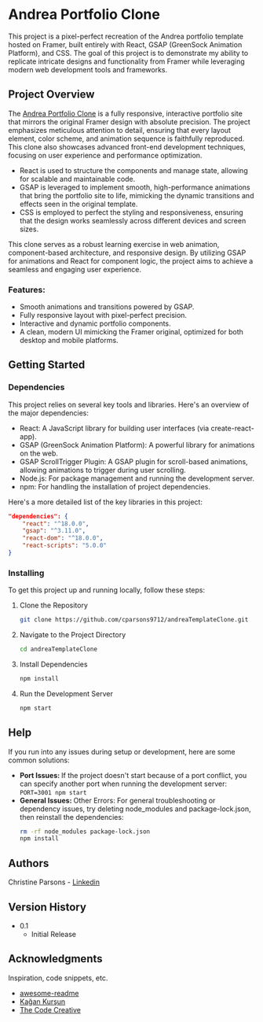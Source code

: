 # Andrea Portfolio Clone

This project is a pixel-perfect recreation of the Andrea portfolio template hosted on Framer, built entirely with React, GSAP (GreenSock Animation Platform), and CSS. The goal of this project is to demonstrate my ability to replicate intricate designs and functionality from Framer while leveraging modern web development tools and frameworks.

## Project Overview

The [Andrea Portfolio Clone](https://andreatemplate.framer.website/) is a fully responsive, interactive portfolio site that mirrors the original Framer design with absolute precision. The project emphasizes meticulous attention to detail, ensuring that every layout element, color scheme, and animation sequence is faithfully reproduced. This clone also showcases advanced front-end development techniques, focusing on user experience and performance optimization.

* React is used to structure the components and manage state, allowing for scalable and maintainable code.
* GSAP is leveraged to implement smooth, high-performance animations that bring the portfolio site to life, mimicking the dynamic transitions and effects seen in the original template.
* CSS is employed to perfect the styling and responsiveness, ensuring that the design works seamlessly across different devices and screen sizes.


This clone serves as a robust learning exercise in web animation, component-based architecture, and responsive design. By utilizing GSAP for animations and React for component logic, the project aims to achieve a seamless and engaging user experience.

### Features:

* Smooth animations and transitions powered by GSAP.
* Fully responsive layout with pixel-perfect precision.
* Interactive and dynamic portfolio components.
* A clean, modern UI mimicking the Framer original, optimized for both desktop and mobile platforms.

## Getting Started

### Dependencies
This project relies on several key tools and libraries. Here's an overview of the major dependencies:

* React: A JavaScript library for building user interfaces (via create-react-app).
* GSAP (GreenSock Animation Platform): A powerful library for animations on the web.
* GSAP ScrollTrigger Plugin: A GSAP plugin for scroll-based animations, allowing animations to trigger during user scrolling.
* Node.js: For package management and running the development server.
* npm: For handling the installation of project dependencies.

Here's a more detailed list of the key libraries in this project:
```json
"dependencies": {
    "react": "^18.0.0",
    "gsap": "^3.11.0",
    "react-dom": "^18.0.0",
    "react-scripts": "5.0.0"
}
```



### Installing

To get this project up and running locally, follow these steps:

1. Clone the Repository
    ```bash
    git clone https://github.com/cparsons9712/andreaTemplateClone.git
    ```

2. Navigate to the Project Directory
    ```bash
    cd andreaTemplateClone
    ```
3. Install Dependencies
    ```bash
    npm install
    ```
4. Run the Development Server
    ```bash
    npm start
    ```





## Help

If you run into any issues during setup or development, here are some common solutions:

* <b>Port Issues: </b> If the project doesn't start because of a port conflict, you can specify another port when running the development server:  ``` PORT=3001 npm start ```
* <b> General Issues: </b> Other Errors: For general troubleshooting or dependency issues, try deleting node_modules and package-lock.json, then reinstall the dependencies:
    ```bash
    rm -rf node_modules package-lock.json
    npm install
    ```

## Authors

 Christine Parsons -
[Linkedin](https://www.linkedin.com/in/codebychristine/)

## Version History

* 0.1
    * Initial Release


## Acknowledgments

Inspiration, code snippets, etc.
* [awesome-readme](https://github.com/matiassingers/awesome-readme)
* [Kağan Kurşun](https://www.framer.com/marketplace/template/andrea/)
* [The Code Creative](https://www.youtube.com/watch?v=WEky7V490Rs)
